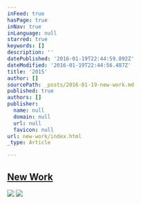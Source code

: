 ```yaml
---
inFeed: true
hasPage: true
inNav: true
inLanguage: null
starred: true
keywords: []
description: ''
datePublished: '2016-01-19T22:44:59.892Z'
dateModified: '2016-01-19T22:44:56.487Z'
title: '2015'
author: []
sourcePath: _posts/2016-01-19-new-work.md
published: true
authors: []
publisher:
  name: null
  domain: null
  url: null
  favicon: null
url: new-work/index.html
_type: Article

---
```

## [New Work][0]
![](https://s3-us-west-2.amazonaws.com/the-grid-img/p/432bd69500c72e57e551d5b1658fc120b06a2511.jpg)
![](https://the-grid-user-content.s3-us-west-2.amazonaws.com/b6a292fa-f54a-4949-820f-7c2a06149812.jpg)

[0]: https://www.instagram.com/the.creationist/